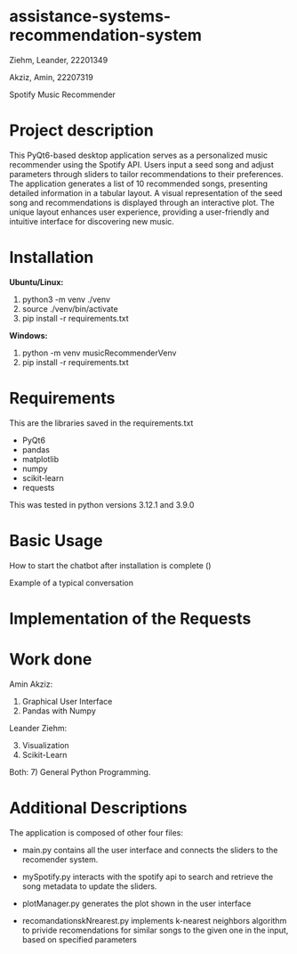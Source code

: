 # assistance-systems-recommendation-system

Ziehm, Leander, 22201349

Akziz, Amin, 22207319



Spotify Music Recommender

# Project description

This PyQt6-based desktop application serves as a personalized music recommender using the Spotify API. Users input a seed song and adjust parameters through sliders to tailor recommendations to their preferences. The application generates a list of 10 recommended songs, presenting detailed information in a tabular layout. A visual representation of the seed song and recommendations is displayed through an interactive plot. The unique layout enhances user experience, providing a user-friendly and intuitive interface for discovering new music.


# Installation

**Ubuntu/Linux:**

1. python3 -m venv ./venv
1. source ./venv/bin/activate
1. pip install -r requirements.txt 


**Windows:**

1. python -m venv musicRecommenderVenv
1. pip install -r requirements.txt


# Requirements

This are the libraries saved in the requirements.txt

- PyQt6
- pandas
- matplotlib
- numpy
- scikit-learn
- requests

This was tested in python versions 3.12.1 and 3.9.0

# Basic Usage

How to start the chatbot after installation is complete ()

Example of a typical conversation

# Implementation of the Requests


# Work done

Amin Akziz:

1. Graphical User Interface
2. Pandas with Numpy

Leander Ziehm:

3. Visualization
4. Scikit-Learn

Both: 7) General Python Programming.


# Additional Descriptions

The application is composed of other four files:

- main.py contains all the user interface and connects the sliders to the recomender system.

- mySpotify.py interacts with the spotify api to search and retrieve the song metadata to update the sliders.

- plotManager.py generates the plot shown in the user interface

- recomandationskNrearest.py implements k-nearest neighbors algorithm to privide recomendations for similar songs to the given one in the input, based on specified parameters

